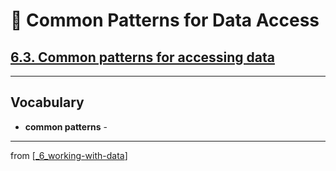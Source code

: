 # 🧮 Common Patterns for Data Access

## [**6.3.** Common patterns for accessing data](https://livebook.manning.com/book/deep-learning-with-javascript/chapter-6/107)

---

## **Vocabulary**

- **common patterns** -

---
from [[_6_working-with-data]]

[//begin]: # "Autogenerated link references for markdown compatibility"
[_6_working-with-data]: ../_6_working-with-data.md "🧮 Working with Data"
[//end]: # "Autogenerated link references"